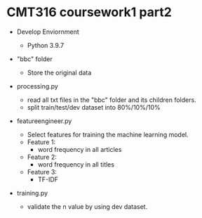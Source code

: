 # CMT316 coursework1 part2

- Develop Enviornment
    - Python 3.9.7

- "bbc" folder
    - Store the original data

- processing.py
    - read all txt files in the "bbc" folder and its children folders.
    - split train/test/dev dataset into 80%/10%/10%

- featureengineer.py
    - Select features for training the machine learning model.
    - Feature 1:
        - word frequency in all articles
    - Feature 2:
        - word frequency in all titles
    - Feature 3:
        - TF-IDF

- training.py
    - validate the n value by using dev dataset.

